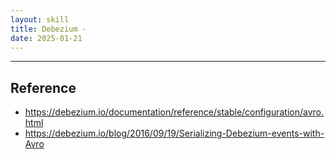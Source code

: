 ```yaml
---
layout: skill
title: Debezium - 
date: 2025-01-21
---
```





---

## Reference

- <https://debezium.io/documentation/reference/stable/configuration/avro.html>
- <https://debezium.io/blog/2016/09/19/Serializing-Debezium-events-with-Avro>
